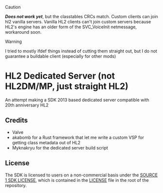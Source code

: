 > [!CAUTION]  
> ***Does not work yet***, but the classtables CRCs match. Custom clients can join hl2 vanilla servers.
> Vanilla HL2 clients can't join custom servers because HL2's engine has an older form of the SVC_VoiceInit netmessage, workaround soon.

> [!WARNING]  
> I tried to mostly ifdef things instead of cutting them straight out, but I do not guarantee a buildable client (especially for other mods)

# HL2 Dedicated Server (not HL2DM/MP, just straight HL2)

An attempt making a SDK 2013 based dedicated server compatible with 20th anniversary HL2

## Credits
- Valve  
- akabomb for a Rust framework that let me write a custom VSP for getting class metadata out of HL2
- Myknakryu for the dedicated server build script

## License

The SDK is licensed to users on a non-commercial basis under the [SOURCE 1 SDK LICENSE](LICENSE), which is contained in the [LICENSE](LICENSE) file in the root of the repository.
